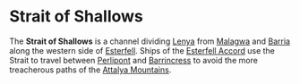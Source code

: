 # Strait of Shallows

The **Strait of Shallows** is a channel dividing [Lenya](../lenya/lenya.md) from [Malagwa](../malagwa.md) and [Barria](../barria.md) along the western side of [Esterfell](../esterfell.md). Ships of the [Esterfell Accord](../../../ch-2-people-of-mote/societies/esterfell-accord/esterfell-accord.md) use the Strait to travel between [Perlipont](../../../ch-2-people-of-mote/societies/esterfell-accord/perlipont.md) and [Barrincress](../../../ch-2-people-of-mote/societies/esterfell-accord/barrincress.md) to avoid the more treacherous paths of the [Attalya Mountains](../lenya/attalya-mountains/attalya-mountains.md).
